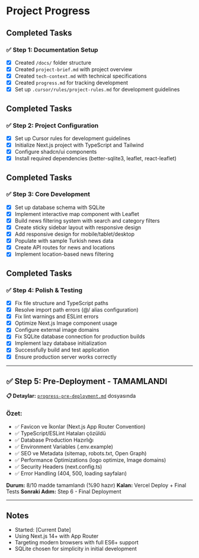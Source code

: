 # Project Progress

## Completed Tasks

### ✅ Step 1: Documentation Setup

- [x] Created `/docs/` folder structure
- [x] Created `project-brief.md` with project overview
- [x] Created `tech-context.md` with technical specifications
- [x] Created `progress.md` for tracking development
- [x] Set up `.cursor/rules/project-rules.md` for development guidelines

## Completed Tasks

### ✅ Step 2: Project Configuration

- [x] Set up Cursor rules for development guidelines
- [x] Initialize Next.js project with TypeScript and Tailwind
- [x] Configure shadcn/ui components
- [x] Install required dependencies (better-sqlite3, leaflet, react-leaflet)

## Completed Tasks

### ✅ Step 3: Core Development

- [x] Set up database schema with SQLite
- [x] Implement interactive map component with Leaflet
- [x] Build news filtering system with search and category filters
- [x] Create sticky sidebar layout with responsive design
- [x] Add responsive design for mobile/tablet/desktop
- [x] Populate with sample Turkish news data
- [x] Create API routes for news and locations
- [x] Implement location-based news filtering

## Completed Tasks

### ✅ Step 4: Polish & Testing

- [x] Fix file structure and TypeScript paths
- [x] Resolve import path errors (@/ alias configuration)
- [x] Fix lint warnings and ESLint errors
- [x] Optimize Next.js Image component usage
- [x] Configure external image domains
- [x] Fix SQLite database connection for production builds
- [x] Implement lazy database initialization
- [x] Successfully build and test application
- [x] Ensure production server works correctly

---

## ✅ Step 5: Pre-Deployment - TAMAMLANDI

**📋 Detaylar:** [`progress-pre-deployment.md`](./progress-pre-deployment.md) dosyasında

### Özet:
- ✅ Favicon ve İkonlar (Next.js App Router Convention)
- ✅ TypeScript/ESLint Hataları çözüldü
- ✅ Database Production Hazırlığı
- ✅ Environment Variables (.env.example)
- ✅ SEO ve Metadata (sitemap, robots.txt, Open Graph)
- ✅ Performance Optimizations (logo optimize, Image domains)
- ✅ Security Headers (next.config.ts)
- ✅ Error Handling (404, 500, loading sayfaları)

**Durum:** 8/10 madde tamamlandı (%90 hazır)
**Kalan:** Vercel Deploy + Final Tests
**Sonraki Adım:** Step 6 - Final Deployment

---

## Notes

- Started: [Current Date]
- Using Next.js 14+ with App Router
- Targeting modern browsers with full ES6+ support
- SQLite chosen for simplicity in initial development
